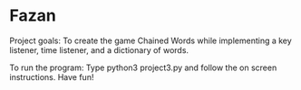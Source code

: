 # Fazan


Project goals: To create the game Chained Words while implementing a key listener, time listener, and a dictionary of words.

To run the program:
Type python3 project3.py and follow the on screen instructions. Have fun!
